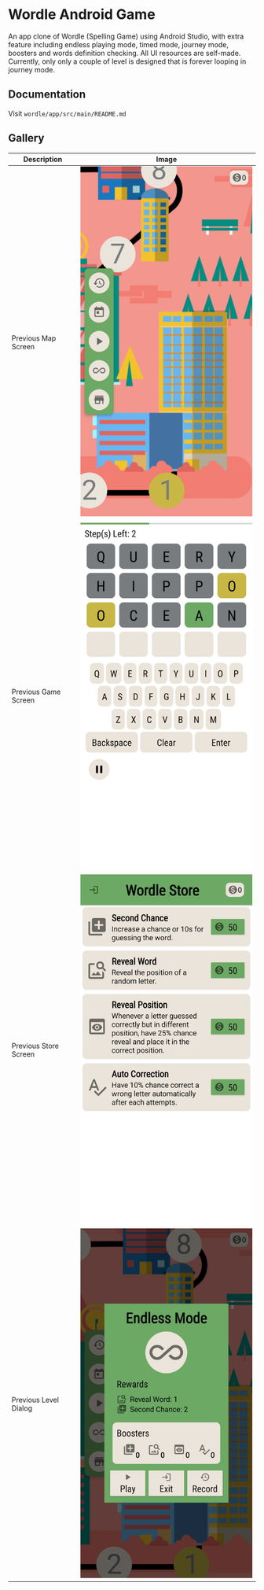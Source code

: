 # Wordle Android Game

An app clone of Wordle (Spelling Game) using Android Studio, 
with extra feature including endless playing mode, timed mode, 
journey mode, boosters and words definition checking.
All UI resources are self-made. 
Currently, only only a couple of level is designed that is forever looping in journey mode.

## Documentation

Visit `wordle/app/src/main/README.md`

## Gallery

| Description           | Image                                                     |
|-----------------------|-----------------------------------------------------------|
| Previous Map Screen   | ![Previous Map Screen](gallery/prev_level_map_screen.jpg) |
| Previous Game Screen  | ![Previous Game Screen](gallery/prev_game_screen.jpg)     |
| Previous Store Screen | ![Previous Store Screen](gallery/prev_store_screen.jpg)   |
| Previous Level Dialog | ![Previous Level Dialog](gallery/prev_level_alert.jpg)    |




